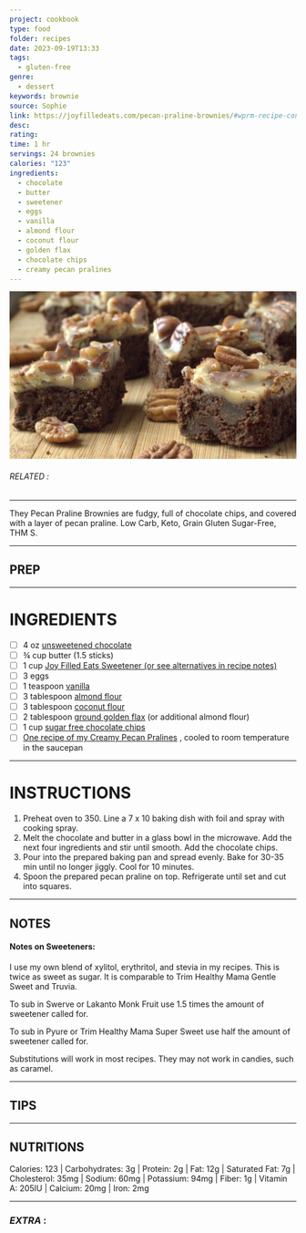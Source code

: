 ```yaml
---
project: cookbook
type: food
folder: recipes
date: 2023-09-19T13:33
tags:
  - gluten-free
genre:
  - dessert
keywords: brownie
source: Sophie
link: https://joyfilledeats.com/pecan-praline-brownies/#wprm-recipe-container-11510
desc: 
rating: 
time: 1 hr
servings: 24 brownies
calories: "123"
ingredients:
  - chocolate
  - butter
  - sweetener
  - eggs
  - vanilla
  - almond flour
  - coconut flour
  - golden flax
  - chocolate chips
  - creamy pecan pralines
---
```


![IMAGE](image_170.png)

###### *RELATED* : 
---
They Pecan Praline Brownies are fudgy, full of chocolate chips, and covered with a layer of pecan praline. Low Carb, Keto, Grain Gluten Sugar-Free, THM S.

---
## PREP



---
# INGREDIENTS

- [ ] 4 oz [unsweetened chocolate](http://amzn.to/2ELINng)
- [ ] ¾ cup butter (1.5 sticks)
- [ ] 1 cup [Joy Filled Eats Sweetener (or see alternatives in recipe notes)](https://joyfilledeats.com/sweetener/)[](https://joyfilledeats.com/sweetener/)
- [ ] 3 eggs
- [ ] 1 teaspoon [vanilla](https://rstyle.me/+qYk1SY8fcrGmijMnOVUl9g)
- [ ] 3 tablespoon [almond flour](https://rstyle.me/+OHcVCzIVR85Qn8KxUcWYFg)
- [ ] 3 tablespoon [coconut flour](https://rstyle.me/+2ZVvqErg1_Zik64hkoTaYw)
- [ ] 2 tablespoon [ground golden flax](https://rstyle.me/+Olph9ySapei0LFQFdzOKYA) (or additional almond flour)
- [ ] 1 cup [sugar free chocolate chips](https://amzn.to/3reQUFW)
- [ ] [One recipe of my Creamy Pecan Pralines](https://joyfilledeats.com/creamy-pecan-pralines/) , cooled to room temperature in the saucepan

---
# INSTRUCTIONS

1. Preheat oven to 350. Line a 7 x 10 baking dish with foil and spray with cooking spray.
2. Melt the chocolate and butter in a glass bowl in the microwave. Add the next four ingredients and stir until smooth. Add the chocolate chips.
3. Pour into the prepared baking pan and spread evenly. Bake for 30-35 min until no longer jiggly. Cool for 10 minutes.
4. Spoon the prepared pecan praline on top. Refrigerate until set and cut into squares.

---
## NOTES

#### **Notes on Sweeteners:** 

I use my own blend of xylitol, erythritol, and stevia in my recipes. This is twice as sweet as sugar. It is comparable to Trim Healthy Mama Gentle Sweet and Truvia.

To sub in Swerve or Lakanto Monk Fruit use 1.5 times the amount of sweetener called for. 

To sub in Pyure or Trim Healthy Mama Super Sweet use half the amount of sweetener called for.

Substitutions will work in most recipes. They may not work in candies, such as caramel.

---
## TIPS



---
## NUTRITIONS

Calories: 123 | Carbohydrates: 3g | Protein: 2g | Fat: 12g | Saturated Fat: 7g | Cholesterol: 35mg | Sodium: 60mg | Potassium: 94mg | Fiber: 1g | Vitamin A: 205IU | Calcium: 20mg | Iron: 2mg

---
### *EXTRA* :



